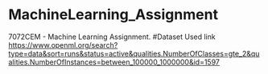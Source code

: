 # MachineLearning_Assignment
7072CEM - Machine Learning Assignment.
#Dataset Used link
https://www.openml.org/search?type=data&sort=runs&status=active&qualities.NumberOfClasses=gte_2&qualities.NumberOfInstances=between_100000_1000000&id=1597
